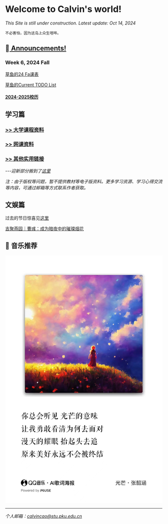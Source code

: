 # Welcome to Calvin's world!

*This Site is still under construction. Latest update: Oct 14, 2024*

`不必害怕，因为这岛上众生喧哗。`

## 📢[ Announcements!](/public) 

### Week 6, 2024 Fall

[草鱼的24 Fa课表](/schedule/24fa-courses)

[草鱼的Current TODO List](/schedule/24fa-list)

#### [2024-2025校历](https://calvinxiaocao.github.io/2425cal.pdf)

## 学习篇

### [>> 大学课程资料](university_courses)

### [>> 网课资料](online_course)

### [>> 其他实用链接](links)

*---迎新部分搬到了[这里](welcome)*

*注：由于版权等问题，暂不提供教材等电子版资料。更多学习资源、学习心得交流等内容，可通过邮箱等方式联系作者获取。*

## 文娱篇

过去的节日惊喜见[这里](/activity)

[吉聚燕园｜曹彧：成为暗夜中的璀璨烟花](https://mp.weixin.qq.com/s/zs2K9cgmLi-b9N5gp6V9Jg)


## 🎵 音乐推荐

![光芒](/24sp/song/guangmang.jpg)

----
*个人邮箱：calvincao@stu.pku.edu.cn*
